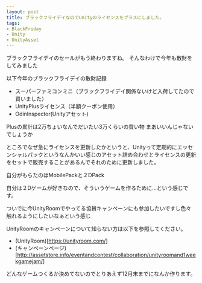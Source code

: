 ```yaml
---
layout: post
title: ブラックフライデイなのでUnityのライセンスをプラスにしました。
tags:
- BlackFriday
- Unity
- UnityAsset
---
```



ブラックフライデイのセールがもう終わりますね。
そんなわけで今年も散財をしてみました

以下今年のブラックフライデイの散財記録

* スーパーファミコンミニ（ブラックフライデイ関係ないけど入荷してたので買いました）
* UnityPlusライセンス（半額クーポン使用）
* OdinInspector(Unityアセット)

Plusの累計は2万ちょいなんでだいたい3万くらいの買い物
まあいいんじゃないでしょうか

ところでなぜ急にライセンスを更新したかというと、Unityって定期的にエッセンシャルパックというなんかいい感じのアセット詰め合わせとライセンスの更新をセットで販売することがあるんでそれのために更新しました。

自分がもらたのはMobilePackと２DPack

自分は２Dゲームが好きなので、そういうゲームを作るために…という感じです。

ついでに今UnityRoomでやってる協賛キャンペーンにも参加したいですし色々触れるようにしたいなぁという感じ

UnityRoomのキャンペーンについて知らない方は以下を参照してください。
* (UnityRoom)[https://unityroom.com/]
* (キャンペーンページ)[http://assetstore.info/eventandcontest/collaboration/unityroomand1weekgamejam/]


どんなゲームつくるか決めてないのでとりあえず12月末までになんか作ります。
